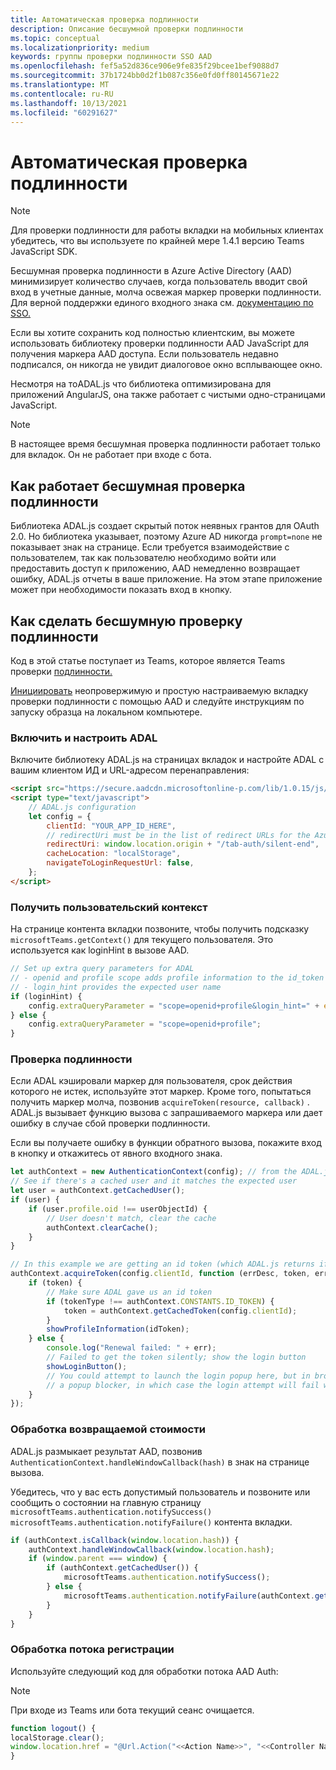 ```yaml
---
title: Автоматическая проверка подлинности
description: Описание бесшумной проверки подлинности
ms.topic: conceptual
ms.localizationpriority: medium
keywords: группы проверки подлинности SSO AAD
ms.openlocfilehash: fef5a52d836ce906e9fe835f29bcee1bef9088d7
ms.sourcegitcommit: 37b1724bb0d2f1b087c356e0fd0ff80145671e22
ms.translationtype: MT
ms.contentlocale: ru-RU
ms.lasthandoff: 10/13/2021
ms.locfileid: "60291627"
---
```

# <a name="silent-authentication"></a>Автоматическая проверка подлинности

> [!NOTE]
> Для проверки подлинности для работы вкладки на мобильных клиентах убедитесь, что вы используете по крайней мере 1.4.1 версию Teams JavaScript SDK.

Бесшумная проверка подлинности в Azure Active Directory (AAD) минимизирует количество случаев, когда пользователь вводит свой вход в учетные данные, молча освежая маркер проверки подлинности. Для верной поддержки единого входного знака см. [документацию по SSO.](~/tabs/how-to/authentication/auth-aad-sso.md)

Если вы хотите сохранить код полностью клиентским, [](/azure/active-directory/develop/active-directory-authentication-libraries) вы можете использовать библиотеку проверки подлинности AAD JavaScript для получения маркера AAD доступа. Если пользователь недавно подписался, он никогда не увидит диалоговое окно всплывающее окно.

Несмотря на тоADAL.js что библиотека оптимизирована для приложений AngularJS, она также работает с чистыми одно-страницами JavaScript.

> [!NOTE]
> В настоящее время бесшумная проверка подлинности работает только для вкладок. Он не работает при входе с бота.

## <a name="how-silent-authentication-works"></a>Как работает бесшумная проверка подлинности

Библиотека ADAL.js создает скрытый поток неявных грантов для OAuth 2.0. Но библиотека указывает, поэтому Azure AD никогда `prompt=none` не показывает знак на странице. Если требуется взаимодействие с пользователем, так как пользователю необходимо войти или предоставить доступ к приложению, AAD немедленно возвращает ошибку, ADAL.js отчеты в ваше приложение. На этом этапе приложение может при необходимости показать вход в кнопку.

## <a name="how-to-do-silent-authentication"></a>Как сделать бесшумную проверку подлинности

Код в этой статье поступает из Teams, которое является Teams проверки [подлинности.](https://github.com/OfficeDev/Microsoft-Teams-Samples/blob/main/samples/app-auth/nodejs/src/views/tab/silent/silent.hbs)

[Инициировать](https://github.com/OfficeDev/Microsoft-Teams-Samples/tree/main/samples/tab-channel-group-config-page-auth/csharp) неопровержимую и простую настраиваемую вкладку проверки подлинности с помощью AAD и следуйте инструкциям по запуску образца на локальном компьютере.

### <a name="include-and-configure-adal"></a>Включить и настроить ADAL

Включите библиотеку ADAL.js на страницах вкладок и настройте ADAL с вашим клиентом ИД и URL-адресом перенаправления:

```html
<script src="https://secure.aadcdn.microsoftonline-p.com/lib/1.0.15/js/adal.min.js" integrity="sha384-lIk8T3uMxKqXQVVfFbiw0K/Nq+kt1P3NtGt/pNexiDby2rKU6xnDY8p16gIwKqgI" crossorigin="anonymous"></script>
<script type="text/javascript">
    // ADAL.js configuration
    let config = {
        clientId: "YOUR_APP_ID_HERE",
        // redirectUri must be in the list of redirect URLs for the Azure AD app
        redirectUri: window.location.origin + "/tab-auth/silent-end",
        cacheLocation: "localStorage",
        navigateToLoginRequestUrl: false,
    };
</script>
```

### <a name="get-the-user-context"></a>Получить пользовательский контекст

На странице контента вкладки позвоните, чтобы получить подсказку `microsoftTeams.getContext()` для текущего пользователя. Это используется как loginHint в вызове AAD.

```javascript
// Set up extra query parameters for ADAL
// - openid and profile scope adds profile information to the id_token
// - login_hint provides the expected user name
if (loginHint) {
    config.extraQueryParameter = "scope=openid+profile&login_hint=" + encodeURIComponent(loginHint);
} else {
    config.extraQueryParameter = "scope=openid+profile";
}
```

### <a name="authenticate"></a>Проверка подлинности

Если ADAL кэшировали маркер для пользователя, срок действия которого не истек, используйте этот маркер. Кроме того, попытаться получить маркер молча, позвонив `acquireToken(resource, callback)` . ADAL.js вызывает функцию вызова с запрашиваемого маркера или дает ошибку в случае сбой проверки подлинности.

Если вы получаете ошибку в функции обратного вызова, покажите вход в кнопку и откажитесь от явного входного знака.

```javascript
let authContext = new AuthenticationContext(config); // from the ADAL.js library
// See if there's a cached user and it matches the expected user
let user = authContext.getCachedUser();
if (user) {
    if (user.profile.oid !== userObjectId) {
        // User doesn't match, clear the cache
        authContext.clearCache();
    }
}

// In this example we are getting an id token (which ADAL.js returns if we ask for resource = clientId)
authContext.acquireToken(config.clientId, function (errDesc, token, err, tokenType) {
    if (token) {
        // Make sure ADAL gave us an id token
        if (tokenType !== authContext.CONSTANTS.ID_TOKEN) {
            token = authContext.getCachedToken(config.clientId);
        }
        showProfileInformation(idToken);
    } else {
        console.log("Renewal failed: " + err);
        // Failed to get the token silently; show the login button
        showLoginButton();
        // You could attempt to launch the login popup here, but in browsers this could be blocked by
        // a popup blocker, in which case the login attempt will fail with the reason FailedToOpenWindow.
    }
});
```

### <a name="process-the-return-value"></a>Обработка возвращаемой стоимости

ADAL.js размыкает результат AAD, позвонив `AuthenticationContext.handleWindowCallback(hash)` в знак на странице вызова.

Убедитесь, что у вас есть допустимый пользователь и позвоните или сообщить о состоянии на главную страницу `microsoftTeams.authentication.notifySuccess()` `microsoftTeams.authentication.notifyFailure()` контента вкладки.

```javascript
if (authContext.isCallback(window.location.hash)) {
    authContext.handleWindowCallback(window.location.hash);
    if (window.parent === window) {
        if (authContext.getCachedUser()) {
            microsoftTeams.authentication.notifySuccess();
        } else {
            microsoftTeams.authentication.notifyFailure(authContext.getLoginError());
        }
    }
}
```

### <a name="handle-sign-out-flow"></a>Обработка потока регистрации

Используйте следующий код для обработки потока AAD Auth:

> [!NOTE]
> При входе из Teams или бота текущий сеанс очищается.

```javascript
function logout() {
localStorage.clear();
window.location.href = "@Url.Action("<<Action Name>>", "<<Controller Name>>")";
}
```
